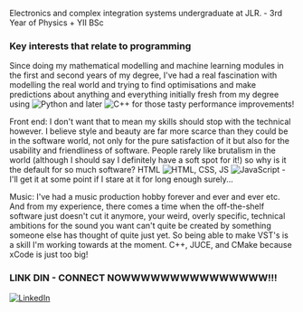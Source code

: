 <!--- 👋 Hi, I’m @bomTrown
- 👀 I’m interested in ...
- 🌱 I’m currently learning ...
- 💞️ I’m looking to collaborate on ...
- 📫 How to reach me ...
- 😄 Pronouns: ...
- ⚡ Fun fact: ...-->

Electronics and complex integration systems undergraduate at JLR. - 3rd Year of Physics + YII BSc

### Key interests that relate to programming

Since doing my mathematical modelling and machine learning modules in the first and second years of my degree, I've had a real fascination with modelling the real world and trying to find optimisations and make predictions about anything and everything initially fresh from my degree using ![Python](https://img.shields.io/badge/-Python-000?&logo=python) and later ![C++](https://img.shields.io/badge/-C++-00599C?&logo=cplusplus&logoColor=white) for those tasty performance improvements!

Front end:
I don't want that to mean my skills should stop with the technical however. I believe style and beauty are far more scarce than they could be in the software world, not only for the pure satisfaction of it but also for the usability and friendliness of software. People rarely like brutalism in the world (although I should say I definitely have a soft spot for it!) so why is it the default for so much software? HTML ![HTML](https://img.shields.io/badge/-HTML5-000?&logo=html5&logoColor=E34F26), CSS, JS ![JavaScript](https://img.shields.io/badge/-JavaScript-000?&logo=javascript) - I'll get it at some point if I stare at it for long enough surely...

Music:
I've had a music production hobby forever and ever and ever etc. And from my experience, there comes a time when the off-the-shelf software just doesn't cut it anymore, your weird, overly specific, technical ambitions for the sound you want can't quite be created by something someone else has thought of quite just yet. So being able to make VST's is a skill I'm working towards at the moment. C++, JUCE, and CMake because xCode is just too big!

<!--### Technologies & Tools-->

<!--![VS Code](https://img.shields.io/badge/-VS%20Code-000?&logo=visual-studio-code)-->

### LINK DIN - CONNECT NOWWWWWWWWWWWWWWW!!!

[![LinkedIn](https://img.shields.io/badge/-LinkedIn-000?&logo=linkedin&logoColor=0077B5)](https://linkedin.com/in/bomtrown)

<!---
bomTrown/bomTrown is a ✨ special ✨ repository because its `README.md` (this file) appears on your GitHub profile.
You can click the Preview link to take a look at your changes.
--->
